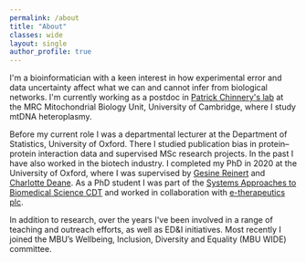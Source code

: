 ```yaml
---
permalink: /about
title: "About"
classes: wide
layout: single
author_profile: true
---
```


I'm a bioinformatician with a keen interest in how experimental error and data uncertainty affect what we can and cannot infer from biological networks. I'm currently working as a postdoc in [Patrick Chinnery's lab](http://www.mrc-mbu.cam.ac.uk/people/patrick-chinnery) at the MRC Mitochondrial Biology Unit, University of Cambridge, where I study mtDNA heteroplasmy.

Before  my current role I was a departmental lecturer at the Department of Statistics, University of Oxford. There I studied publication bias in protein–protein interaction data and supervised MSc research projects. In the past I have also worked in the biotech industry. I completed my PhD in 2020 at the University of Oxford, where I was supervised by [Gesine Reinert](http://www.stats.ox.ac.uk/~reinert/) and [Charlotte Deane](http://www.stats.ox.ac.uk/~deane/#). As a PhD student I was part of the [Systems Approaches to Biomedical Science CDT](https://www.sabsr3.ox.ac.uk/home) and worked in collaboration with [e-therapeutics plc](https://www.etherapeutics.co.uk/).

In addition to research, over the years I've been involved in a range of teaching and outreach efforts, as well as ED&I initiatives. Most recently I joined the MBU’s Wellbeing, Inclusion, Diversity and Equality (MBU WIDE) committee.
